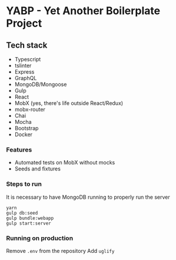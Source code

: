 # YABP - Yet Another Boilerplate Project

## Tech stack

* Typescript
* tslinter
* Express
* GraphQL
* MongoDB/Mongoose
* Gulp
* React
* MobX (yes, there's life outside React/Redux)
* mobx-router
* Chai
* Mocha
* Bootstrap
* Docker

### Features

* Automated tests on MobX without mocks
* Seeds and fixtures

### Steps to run

It is necessary to have MongoDB running to properly run the server

```
yarn
gulp db:seed
gulp bundle:webapp
gulp start:server
```

### Running on production

Remove `.env` from the repository
Add `uglify`
